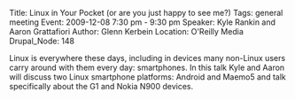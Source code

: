 Title: Linux in Your Pocket (or are you just happy to see me?)
Tags: general meeting
Event: 2009-12-08 7:30 pm - 9:30 pm
Speaker: Kyle Rankin and Aaron Grattafiori
Author: Glenn Kerbein
Location: O'Reilly Media
Drupal_Node: 148

Linux is everywhere these days, including in devices many non-Linux users carry around with them every day: smartphones. In this talk Kyle and Aaron will discuss two Linux smartphone platforms: Android and Maemo5 and talk specifically about the G1 and Nokia N900 devices.
